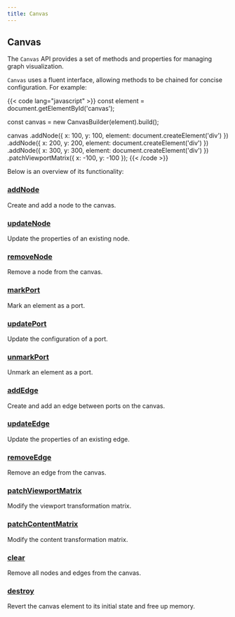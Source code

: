 ```yaml
---
title: Canvas
---
```


## Canvas

The `Canvas` API provides a set of methods and properties for managing graph visualization.

`Canvas` uses a fluent interface, allowing methods to be chained for concise configuration. For example:

{{< code lang="javascript" >}}
const element = document.getElementById('canvas');

const canvas = new CanvasBuilder(element).build();

canvas
  .addNode({ x: 100, y: 100, element: document.createElement('div') })
  .addNode({ x: 200, y: 200, element: document.createElement('div') })
  .addNode({ x: 300, y: 300, element: document.createElement('div') })
  .patchViewportMatrix({ x: -100, y: -100 });
{{< /code >}}

Below is an overview of its functionality:

### [addNode](add-node)
Create and add a node to the canvas.

### [updateNode](update-node)
Update the properties of an existing node.

### [removeNode](remove-node)
Remove a node from the canvas.

### [markPort](mark-port)
Mark an element as a port.

### [updatePort](update-port)
Update the configuration of a port.

### [unmarkPort](unmark-port)
Unmark an element as a port.

### [addEdge](add-edge)
Create and add an edge between ports on the canvas.

### [updateEdge](update-edge)
Update the properties of an existing edge.

### [removeEdge](remove-edge)
Remove an edge from the canvas.

### [patchViewportMatrix](patch-viewport-matrix)
Modify the viewport transformation matrix.

### [patchContentMatrix](patch-content-matrix)
Modify the content transformation matrix.

### [clear](clear)
Remove all nodes and edges from the canvas.

### [destroy](destroy)
Revert the canvas element to its initial state and free up memory.
